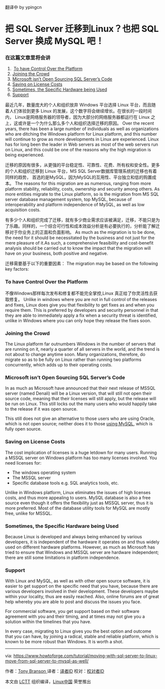 翻译中 by ypingcn

把 SQL Server 迁移到Linux？也把 SQL Server 换成 MySQL 吧！
============================================================

### 在这篇文章里将会讲

1.  [To have Control Over the Platform][1]
2.  [Joining the Crowd][2]
3.  [Microsoft isn’t Open Sourcing SQL Server’s Code][3]
4.  [Saving on License Costs][4]
5.  [Sometimes, the Specific Hardware being Used][5]
6.  [Support][6]

最近几年，数量庞大的个人和组织放弃 Windows 平台选择 Linux 平台，而且随着人们体验到更多 Linux 的发展，这个数字将会继续增长。在很长的一段时间内， Linux是网络服务器的领导者，因为大部分的网络服务器都运行在 Linux 之上，这或许是一个为什么那么多个人和组织选择迁移的原因。
Over the recent years, there has been a large number of individuals as well as organizations who are ditching the Windows platform for Linux platform, and this number will continue to grow as more developments in Linux are experienced. Linux has for long been the leader in Web servers as most of the web servers run on Linux, and this could be one of the reasons why the high migration is being experienced.

迁移的原因有很多，从更强的平台稳定性、可靠性、花费、所有权和安全性。更多的个人和组织迁移到 Linux 平台，MS SQL Server数据库管理系统的迁移也有着同样的趋势， 首选的是MySQL，因为MySQL的互用性、平台独立和低的购置成本。
The reasons for this migration are as numerous, ranging from more platform stability, reliability, costs, ownership and security among others. As more entities migrate to the Linux platform, so is the migration from MS SQL server database management system, top MySQL, because of interoperability and platform independence of MySQL, as well as low acquisition costs.

有多少个人和组织完成了迁移，就有多少商业需求应该被满足，迁移，不能只是为了乐趣。同样的，一个综合可行性和成本效益分析是有必要执行的，分析能了解迁移对于你业务上的正面和负面影响。
As much as the migration is to be done, the need for it should be necessitated by the business and not just for the mere pleasure of it.As such, a comprehensive feasibility and cost-benefit analysis should be carried out to know the impact that the migration will have on your business, both positive and negative.

迁移需要基于以下的重要因素：
The migration may be based on the following key factors:

### To have Control Over the Platform

不像Windows那样每次发布和修复都不能完全掌控,Linux 真正给了你灵活性去获取修复。
Unlike in windows where you are not in full control of the releases and fixes, Linux does give you that flexibility to get fixes as and when you require them. This is preferred by developers and security personnel in that they are able to immediately apply a fix when a security threat is identified, unlike in Windows where you can only hope they release the fixes soon.

### Joining the Crowd

The Linux platform far outnumbers Windows in the number of servers that are running on it, nearly a quarter of all servers in the world, and the trend is not about to change anytime soon. Many organizations, therefore, do migrate so as to be fully on Linux rather than running two platforms concurrently, which adds up to their operating costs.

### Microsoft isn’t Open Sourcing SQL Server’s Code

In as much as Microsoft have announced that their next release of MSSQL server (named Denali) will be a Linux version, that will still not open their source code, meaning that their licenses will still apply, but the release will be run on Linux. This still locks out the many users who would happily take to the release if it was open source.

This still does not give an alternative to those users who are using Oracle, which is not open source; neither does it to those [using MySQL][7], which is fully open source.

### Saving on License Costs

The cost implication of licenses is a huge letdown for many users. Running a MSSQL server on Windows platform has too many licenses involved. You need licenses for:

*   The windows operating system
*   The MSSQL server
*   Specific database tools e.g. SQL analytics tools, etc.

Unlike in Windows platform, Linux eliminates the issues of high licenses costs, and thus more appealing to users. MySQL database is also a free source even though it offers the flexibility just as MSSQL server, thus it is more preferred. Most of the database utility tools for MySQL are mostly free, unlike for MSSQL.

### Sometimes, the Specific Hardware being Used

Because Linux is developed and always being enhanced by various developers, it is independent of the hardware it operates on and thus widely used on different hardware platforms. However, as much as Microsoft has tried to ensure that Windows and MSSQL server are hardware independent; there are still some limitations in platform independence.

### Support

With Linux and MySQL, as well as with other open source software, it is easier to get support on the specific need that you have, because there are various developers involved in their development. These developers maybe within your locality, thus are easily reached. Also, online forums are of great help whereby you are able to post and discuss the issues you face.

For commercial software, you get support based on their software agreement with you and their timing, and at times may not give you a solution within the timelines that you have.

In every case, migrating to Linux gives you the best option and outcome that you can have, by joining a radical, stable and reliable platform, which is known to be more robust than Windows. It is worth a shot.

--------------------------------------------------------------------------------

via: https://www.howtoforge.com/tutorial/moving-with-sql-server-to-linux-move-from-sql-server-to-mysql-as-well/

作者：[Tony Branson ][a]
译者：[译者ID](https://github.com/译者ID)
校对：[校对者ID](https://github.com/校对者ID)

本文由 [LCTT](https://github.com/LCTT/TranslateProject) 组织编译，[Linux中国](https://linux.cn/) 荣誉推出

[a]:https://twitter.com/howtoforgecom
[1]:https://www.howtoforge.com/tutorial/moving-with-sql-server-to-linux-move-from-sql-server-to-mysql-as-well/#to-have-control-over-the-platform
[2]:https://www.howtoforge.com/tutorial/moving-with-sql-server-to-linux-move-from-sql-server-to-mysql-as-well/#joining-the-crowd
[3]:https://www.howtoforge.com/tutorial/moving-with-sql-server-to-linux-move-from-sql-server-to-mysql-as-well/#microsoft-isnrsquot-open-sourcing-sql-serverrsquos-code
[4]:https://www.howtoforge.com/tutorial/moving-with-sql-server-to-linux-move-from-sql-server-to-mysql-as-well/#saving-on-license-costs
[5]:https://www.howtoforge.com/tutorial/moving-with-sql-server-to-linux-move-from-sql-server-to-mysql-as-well/#sometimes-the-specific-hardware-being-used
[6]:https://www.howtoforge.com/tutorial/moving-with-sql-server-to-linux-move-from-sql-server-to-mysql-as-well/#support
[7]:http://www.scalearc.com/how-it-works/products/scalearc-for-mysql
